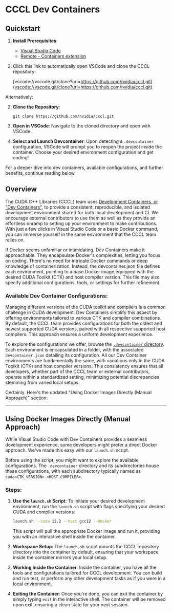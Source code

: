 

# CCCL Dev Containers

## Quickstart

1. **Install Prerequisites**:
   - [Visual Studio Code](https://code.visualstudio.com/)
   - [Remote - Containers extension](https://marketplace.visualstudio.com/items?itemName=ms-vscode-remote.remote-containers)

2. Click this link to automatically open VSCode and clone the CCCL repository:

   [vscode://vscode.git/clone?url=https://github.com/nvidia/cccl.git](vscode://vscode.git/clone?url=https://github.com/nvidia/cccl.git)

Alternatively:

2. **Clone the Repository**:
   ```
   git clone https://github.com/nvidia/cccl.git
   ```
3. **Open in VSCode**: Navigate to the cloned directory and open with VSCode.


4. **Select and Launch Devcontainer**: Upon detecting a `.devcontainer` configuration, VSCode will prompt you to reopen the project inside the container. Choose your desired environment configuration and get coding!

For a deeper dive into dev containers, available configurations, and further benefits, continue reading below.

## Overview

The CUDA C++ Libraries (CCCL) team uses [Development Containers, or "Dev Containers"](https://code.visualstudio.com/docs/devcontainers/containers), to provide a consistent, reproducible, and isolated development environment shared for both local development and CI.
We encourage external contributors to use them as well as they provide an effortless onramp to setting up your environment to make contributions.
With just a few clicks in Visual Studio Code or a basic Docker command, you can immerse yourself in the same environment that the CCCL team relies on.

If Docker seems unfamiliar or intimidating, Dev Containers make it approachable.
They encapsulate Docker's complexities, letting you focus on coding. There's no need for intricate Docker commands or deep knowledge of containerization.
Instead, the devcontainer.json file defines each environment, pointing to a base Docker image equipped with the desired CUDA Toolkit (CTK) and host compiler version.
This file may also specify additional configurations, tools, or settings for further refinement.

### Available Dev Container Configurations:

Managing different versions of the CUDA toolkit and compilers is a common challenge in CUDA development.
Dev Containers simplify this aspect by offering environments tailored to various CTK and compiler combinations.
By default, the CCCL team provides configurations for both the oldest and newest supported CUDA versions, paired with all respective supported host compilers.
This approach ensures a uniform development experience.

To explore the configurations we offer, browse the [`.devcontainer` directory](.).
Each environment is encapsulated in a folder, with the associated `devcontainer.json` detailing its configuration.
All our Dev Container environments are fundamentally the same, with variations only in the CUDA Toolkit (CTK) and host compiler versions.
This consistency ensures that all developers, whether part of the CCCL team or external contributors, operate within a standardized setting, minimizing potential discrepancies stemming from varied local setups.


Certainly. Here's the updated "Using Docker Images Directly (Manual Approach)" section:

---

## Using Docker Images Directly (Manual Approach)

While Visual Studio Code with Dev Containers provides a seamless development experience, some developers might prefer a direct Docker approach. We've made this easy with our `launch.sh` script.

Before using the script, you might want to explore the available configurations.
The `.devcontainer` directory and its subdirectories house these configurations, with each subdirectory typically named as `cuda<CTK_VERSION>-<HOST-COMPILER>`.

### Steps:

1. **Use the `launch.sh` Script**:
   To initiate your desired development environment, run the `launch.sh` script with flags specifying your desired CUDA and compiler versions:
   ```bash
   launch.sh --cuda 12.2 --host gcc12 --docker
   ```

   This script will pull the appropriate Docker image and run it, providing you with an interactive shell inside the container.

2. **Workspace Setup**:
   The `launch.sh` script mounts the CCCL repository directory into the container by default, ensuring that your workspace inside the container mirrors your local setup.

3. **Working Inside the Container**:
   Inside the container, you have all the tools and configurations tailored for CCCL development.
   You can build and run test, or perform any other development tasks as if you were in a local environment.

4. **Exiting the Container**:
   Once you're done, you can exit the container by simply typing `exit` in the interactive shell. The container will be removed upon exit, ensuring a clean state for your next session.

